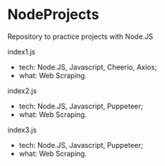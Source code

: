 # NodeProjects
Repository to practice projects with Node.JS

index1.js
- tech: Node.JS, Javascript, Cheerio, Axios;
- what: Web Scraping.

index2.js
- tech: Node.JS, Javascript, Puppeteer;
- what: Web Scraping.

index3.js
- tech: Node.JS, Javascript, Puppeteer;
- what: Web Scraping.